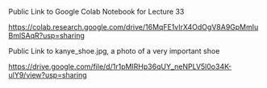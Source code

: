 Public Link to Google Colab Notebook for Lecture 33

https://colab.research.google.com/drive/16MqFE1vIrX4OdOgV8A9GpMmIuBmlSAqR?usp=sharing

Public Link to kanye_shoe.jpg, a photo of a very important shoe

https://drive.google.com/file/d/1r1pMIRHp36qUY_neNPLV5l0o34K-ulY9/view?usp=sharing

